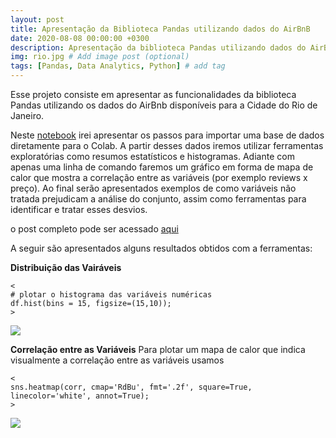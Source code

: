 ```yaml
---
layout: post
title: Apresentação da Biblioteca Pandas utilizando dados do AirBnB
date: 2020-08-08 00:00:00 +0300
description: Apresentação da biblioteca Pandas utilizando dados do AirBnB. # Add post description (optional)
img: rio.jpg # Add image post (optional)
tags: [Pandas, Data Analytics, Python] # add tag
---
```


Esse projeto consiste em apresentar as funcionalidades da biblioteca Pandas utilizando os dados do AirBnb disponíveis para a Cidade do Rio de Janeiro.

Neste [notebook](https://colab.research.google.com/drive/1IRgY4Ztu5x6kONevqYFL8nYiPelx6vB6?usp=sharing) irei apresentar os passos para importar uma base de dados diretamente para o Colab. A partir desses dados iremos utilizar ferramentas exploratórias como resumos estatísticos e histogramas.
Adiante com apenas uma linha de comando faremos um gráfico em forma de mapa de calor que mostra a correlação entre as variáveis (por exemplo reviews x preço).
Ao final serão apresentados exemplos de como variáveis não tratada prejudicam a análise do conjunto, assim como ferramentas para identificar e tratar esses desvios.

o post completo pode ser acessado [aqui](https://medium.com/@marcelmartinsbittar/apresenta%C3%A7%C3%A3o-da-biblioteca-pandas-a7b026bc33e5)


A seguir são apresentados alguns resultados obtidos com a ferramentas:

**Distribuição das Vairáveis**


    <
    # plotar o histograma das variáveis numéricas
    df.hist(bins = 15, figsize=(15,10));
    >
    

![](https://miro.medium.com/max/902/1*emYj1c_oK_7CG1SBygrtsg.jpeg)

**Correlação entre as Variáveis**
Para plotar um mapa de calor que indica visualmente a correlação entre as variáveis usamos

    <
    sns.heatmap(corr, cmap='RdBu', fmt='.2f', square=True, linecolor='white', annot=True);
    >

![](https://miro.medium.com/max/441/1*QusMgZWYmqDn9BglP-upZQ.png)